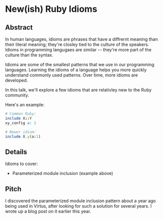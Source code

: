 New(ish) Ruby Idioms
====================

Abstract
--------

In human languages, idioms are phrases that have a diffrernt meaning than their literal meaning;
they're closley tied to the culture of the speakers.
Idioms in programming langugaes are similar -- they're more part of the culture than the syntax.

Idioms are some of the smallest patterns that we use in our programming languages.
Learning the idioms of a language helps you more quickly understand commonly used patterns.
Over time, more idioms are developed.

In this talk, we'll explore a few idioms that are relativley new to the Ruby community.

Here's an example:

~~~ ruby
# Common Ruby:
include X::Y
xy_config a: 1

# Newer idiom:
include X.y(a:1)
~~~


Details
-------

Idioms to cover:

* Parameterized module inclusion (example above)



Pitch
-----

I discovered the parameterized module inclusion pattern about a year ago being used in Virtus,
after looking for such a solution for several years. I wrote up a blog post on it earlier this year.

